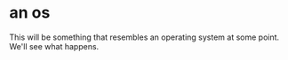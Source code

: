 # an os

This will be something that resembles an operating system at some point. We'll see what happens.
